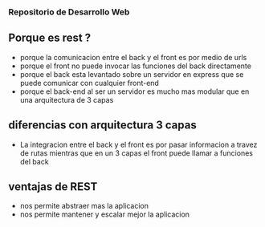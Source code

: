 ### Repositorio de Desarrollo Web

## Porque es rest ?
- porque la comunicacion entre el back y el front es por medio de urls
- porque el front no puede invocar las funciones del back directamente
- porque el back esta levantado sobre un servidor en express que se puede comunicar con cualquier front-end
- porque el back-end al ser un servidor es mucho mas modular que en una arquitectura de 3 capas

## diferencias con arquitectura 3 capas
- La integracion entre el back y el front es por pasar informacion a travez de rutas mientras que en un 3 capas el front puede llamar a funciones del back


## ventajas de REST
- nos permite abstraer mas la aplicacion
- nos permite mantener y escalar mejor la aplicacion

